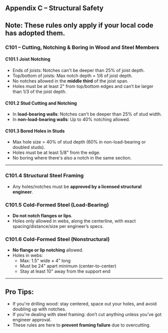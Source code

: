 ## Appendix C – Structural Safety
**Note:** These rules only apply if your local code has adopted them.
---
### C101 – Cutting, Notching & Boring in Wood and Steel Members
#### C101.1 Joist Notching
- Ends of joists: Notches can't be deeper than 25% of joist depth.
- Top/bottom of joists: Max notch depth = 1/6 of joist depth.
- No notches allowed in the **middle third** of the joist span.
- Holes must be at least 2" from top/bottom edges and can’t be larger than 1/3 of the joist depth.
#### C101.2 Stud Cutting and Notching
- In **load-bearing walls**: Notches can't be deeper than 25% of stud width.
- In **non-load-bearing walls**: Up to 40% notching allowed.
#### C101.3 Bored Holes in Studs
- Max hole size = 40% of stud depth (60% in non-load-bearing or doubled studs).
- Holes must be at least 5/8" from the edge.
- No boring where there's also a notch in the same section.
---
### C101.4 Structural Steel Framing
- Any holes/notches must be **approved by a licensed structural engineer**.
### C101.5 Cold-Formed Steel (Load-Bearing)
- **Do not notch flanges or lips**.
- Holes only allowed in webs, along the centerline, with exact spacing/distance/size per engineer’s specs.
### C101.6 Cold-Formed Steel (Nonstructural)
- **No flange or lip notching** allowed.
- Holes in webs:
  - Max: 1.5" wide × 4" long
  - Must be 24" apart minimum (center-to-center)
  - Stay at least 10" away from the support end
---
## Pro Tips:
- If you're drilling wood: stay centered, space out your holes, and avoid doubling up with notches.
- If you're dealing with steel framing: don’t cut anything unless you’ve got engineer approval.
- These rules are here to **prevent framing failure** due to overcutting.

